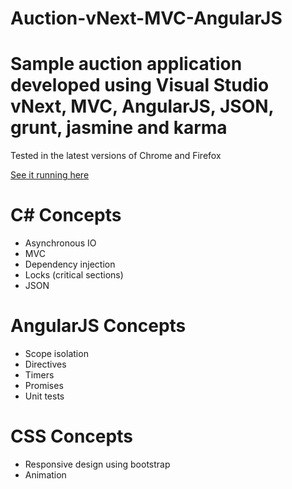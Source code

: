 # Auction-vNext-MVC-AngularJS
<div>
  <h1>Sample auction application developed using Visual Studio vNext, MVC, AngularJS, JSON, grunt, jasmine and karma</h1>
</div>

<p>Tested in the latest versions of Chrome and Firefox</p>
<p><a href="http://chenyard.azurewebsites.net/">See it running here</a></p>

<div>
  <h1>C# Concepts</h1>
  <ul>
    <li>Asynchronous IO</li>
    <li>MVC</li>
    <li>Dependency injection</li>
    <li>Locks (critical sections)</li>
    <li>JSON</li>
  </ul>
</div>

<div>
  <h1>AngularJS Concepts</h1>
  <ul>
    <li>Scope isolation</li>
    <li>Directives</li>
    <li>Timers</li>
    <li>Promises</li>
    <li>Unit tests</li>
  </ul>
</div>
  
<div>
  <h1>CSS Concepts</h1>
  <ul>
    <li>Responsive design using bootstrap</li>
    <li>Animation</li>
  </ul>
</div>
